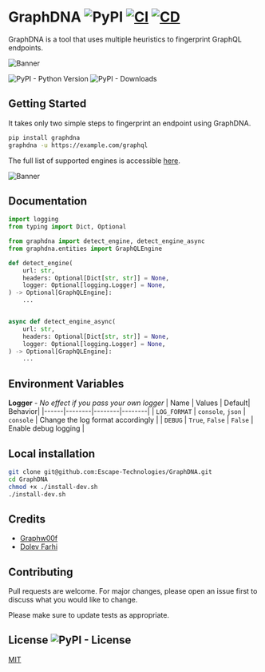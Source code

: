 # GraphDNA ![PyPI](https://img.shields.io/pypi/v/GraphDNA) [![CI](https://github.com/Escape-Technologies/GraphDNA/actions/workflows/ci.yaml/badge.svg)](https://github.com/Escape-Technologies/GraphDNA/actions/workflows/ci.yaml) [![CD](https://github.com/Escape-Technologies/GraphDNA/actions/workflows/cd.yaml/badge.svg)](https://github.com/Escape-Technologies/GraphDNA/actions/workflows/cd.yaml)

GraphDNA is a tool that uses multiple heuristics to fingerprint GraphQL endpoints.

![Banner](docs/banner.png)

![PyPI - Python Version](https://img.shields.io/pypi/pyversions/GraphDNA)
![PyPI - Downloads](https://img.shields.io/pypi/dm/GraphDNA)

## Getting Started

It takes only two simple steps to fingerprint an endpoint using GraphDNA.

```bash
pip install graphdna
graphdna -u https://example.com/graphql
```

The full list of supported engines is accessible [here](https://github.com/Escape-Technologies/GraphDNA/blob/main/graphdna/entities/engines.py).

![Banner](docs/hackerone.png)

## Documentation

```python
import logging
from typing import Dict, Optional

from graphdna import detect_engine, detect_engine_async
from graphdna.entities import GraphQLEngine

def detect_engine(
    url: str,
    headers: Optional[Dict[str, str]] = None,
    logger: Optional[logging.Logger] = None,
) -> Optional[GraphQLEngine]:
    ...


async def detect_engine_async(
    url: str,
    headers: Optional[Dict[str, str]] = None,
    logger: Optional[logging.Logger] = None,
) -> Optional[GraphQLEngine]:
    ...
```

## Environment Variables

**Logger** - *No effect if you pass your own logger*
| Name | Values  | Default| Behavior|
|------|--------|--------|--------|
| `LOG_FORMAT` | `console`, `json` | `console` | Change the log format accordingly |
| `DEBUG` | `True`, `False` | `False` | Enable debug logging |

## Local installation

```bash
git clone git@github.com:Escape-Technologies/GraphDNA.git
cd GraphDNA
chmod +x ./install-dev.sh
./install-dev.sh
```

## Credits

* [Graphw00f](https://github.com/dolevf/graphw00f)
* [Dolev Farhi](https://github.com/dolevf)

## Contributing

Pull requests are welcome. For major changes, please open an issue first to discuss what you would like to change.

Please make sure to update tests as appropriate.

## License ![PyPI - License](https://img.shields.io/pypi/l/GraphDNA)

[MIT](https://choosealicense.com/licenses/mit/)
